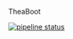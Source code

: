 TheaBoot

[![pipeline status](http://192.168.199.248/arthur/TheaBoot/badges/master/pipeline.svg)](http://192.168.199.248/arthur/TheaBoot/commits/master)
